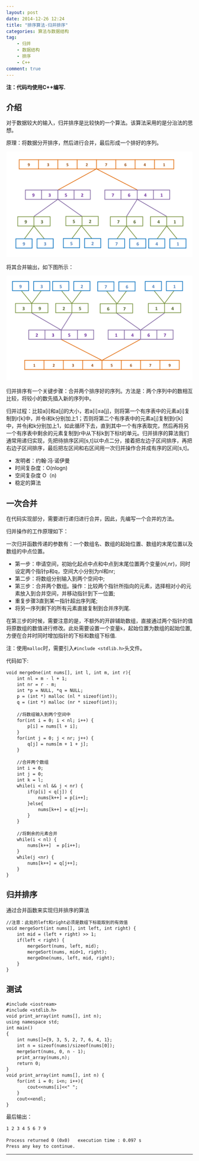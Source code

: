 ```yaml
---
layout: post
date: 2014-12-26 12:24
title: "排序算法-归并排序"
categories: 算法与数据结构
tag: 
	- 归并
	- 数据结构
	- 排序
	- C++
comment: true
---
```


**注：代码均使用C++编写.**

## 介绍

对于数据较大的输入，归并排序是比较快的一个算法。该算法采用的是分治法的思想。

原理：将数据分开排序，然后进行合并，最后形成一个排好的序列。

<!--more-->

![](/assets/articleImg/2014-12-21-mergeSort-1.png)


将其合并输出，如下图所示：

![](/assets/articleImg/2014-12-21-mergeSort-2.png)


归并排序有一个关键步骤：合并两个排序好的序列。方法是：两个序列中的数相互比较，将较小的数先插入新的序列中。


归并过程：比较a[i]和a[j]的大小，若a[i]≤a[j]，则将第一个有序表中的元素a[i]复制到r[k]中，并令i和k分别加上1；否则将第二个有序表中的元素a[j]复制到r[k]中，并令j和k分别加上1，如此循环下去，直到其中一个有序表取完，然后再将另一个有序表中剩余的元素复制到r中从下标k到下标t的单元。归并排序的算法我们通常用递归实现，先把待排序区间[s,t]以中点二分，接着把左边子区间排序，再把右边子区间排序，最后把左区间和右区间用一次归并操作合并成有序的区间[s,t]。

- 发明者：约翰·冯·诺伊曼
- 时间复杂度：O(nlogn)
- 空间复杂度 O（n)
- 稳定的算法


## 一次合并

在代码实现部分，需要进行递归进行合并，因此，先编写一个合并的方法。

归并操作的工作原理如下：

一次归并函数传递的参数有：一个数组名、数组的起始位置、数组的末尾位置以及数组的中点位置。

- 第一步：申请空间，初始化起点中点和中点到末尾位置两个变量(nl,nr)，同时设定两个指针p和q，空间大小分别为nl和nr;
- 第二步：将数组分别输入到两个空间中;
- 第三步：合并两个数组。操作：比较两个指针所指向的元素，选择相对小的元素放入到合并空间，并移动指针到下一位置;
- 重复步骤3直到某一指针超出序列尾;
- 将另一序列剩下的所有元素直接复制到合并序列尾.

在第三步的时候，需要注意的是，不额外的开辟辅助数组，直接通过两个指针的值将原数组的数值进行修改。此处需要设置一个变量`k`，起始位置为数组的起始位置,方便在合并时同时增加指针的下标和数组下标值.

注：使用`malloc`时，需要引入`#include <stdlib.h>`头文件。

代码如下:

```
void mergeOne(int nums[], int l, int m, int r){
    int nl = m - l + 1;
    int nr = r - m;
    int *p = NULL, *q = NULL;
    p = (int *) malloc (nl * sizeof(int));
    q = (int *) malloc (nr * sizeof(int));

    //将数组输入到两个空间中
    for(int i = 0; i < nl; i++) {
        p[i] = nums[l + i];
    }
    for(int j = 0; j < nr; j++) {
        q[j] = nums[m + 1 + j];
    }

    //合并两个数组
    int i = 0;
    int j = 0;
    int k = l;
    while(i < nl && j < nr) {
        if(p[i] < q[j]) {
            nums[k++] = p[i++];
        }else{
            nums[k++] = q[j++];
        }
    }

    //将剩余的元素合并
    while(i < nl) {
        nums[k++]  = p[i++];
    }
    while(j <nr) {
        nums[k++] = q[j++];
    }
}
```


## 归并排序

通过合并函数来实现归并排序的算法

```
//注意：此处的left和right必须是数组下标能取到的有效值
void mergeSort(int nums[], int left, int right) {
    int mid = (left + right) >> 1;
    if(left < right) {
        mergeSort(nums, left, mid);
        mergeSort(nums, mid+1, right);
        mergeOne(nums, left, mid, right);
    }
}
```

## 测试

```
#include <iostream>
#include <stdlib.h>
void print_array(int nums[], int n);
using namespace std;
int main()
{
    int nums[]={9, 3, 5, 2, 7, 6, 4, 1};
    int n = sizeof(nums)/sizeof(nums[0]);
    mergeSort(nums, 0, n - 1);
    print_array(nums,n);
    return 0;
}
void print_array(int nums[], int n) {
    for(int i = 0; i<n; i++){
        cout<<nums[i]<<" ";
    }
    cout<<endl;
}

```

最后输出：

<pre><code class="markdown">1 2 3 4 5 6 7 9

Process returned 0 (0x0)   execution time : 0.097 s
Press any key to continue.
</code></pre>

---

